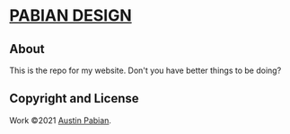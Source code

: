 # [PABIAN DESIGN](https://pabian.design/)

## About

This is the repo for my website. Don't you have better things to be doing?

## Copyright and License

Work ©2021 [Austin Pabian](https://pabian.design/).